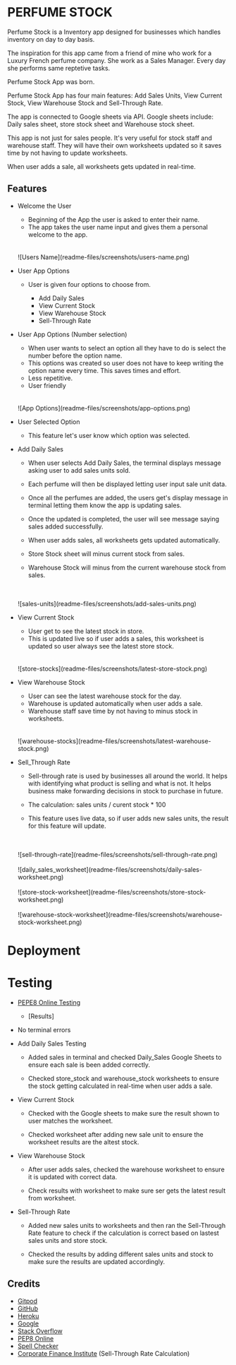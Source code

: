 # PERFUME STOCK

Perfume Stock is a Inventory app designed for businesses which handles inventory on day to day basis. 

The inspiration for this app came from a friend of mine who work for a Luxury French perfume company. She work as a Sales Manager. Every day she performs same reptetive tasks. 

Perfume Stock App was born. 

Perfume Stock App has four main features: Add Sales Units, View Current Stock, View Warehouse Stock and Sell-Through Rate.

The app is connected to Google sheets via API. Google sheets include: Daily sales sheet, store stock sheet and Warehouse stock sheet.

This app is not just for sales people. It's very useful for stock staff and warehouse staff. They will have their own worksheets updated so it saves time by not having to update worksheets.

When user adds a sale, all worksheets gets updated in real-time.

## Features

* Welcome the User

    * Beginning of the App the user is asked to enter their name.
    * The app takes the user name input and gives them a personal welcome to the app.
    <br/>
    <br/>
    ![Users Name](readme-files/screenshots/users-name.png)

* User App Options

    * User is given four options to choose from.
        
        * Add Daily Sales
        * View Current Stock
        * View Warehouse Stock
        * Sell-Through Rate

* User App Options (Number selection)

    * When user wants to select an option all they have to do is select the number before the option name.
    * This options was created so user does not have to keep writing the option name every time. This saves times and effort.
    * Less repetitive.
    * User friendly
    <br/>
    <br/>
    ![App Options](readme-files/screenshots/app-options.png)

* User Selected Option

    * This feature let's user know which option was selected.

* Add Daily Sales

    * When user selects Add Daily Sales, the terminal displays message asking user to add sales units sold.

    * Each perfume will then be displayed letting user input sale unit data.

    * Once all the perfumes are added, the users get's display message in terminal letting them know the app is updating sales.

    * Once the updated is completed, the user will see message saying sales added successfully.

    * When user adds sales, all worksheets gets updated automatically.

    * Store Stock sheet will minus current stock from sales.

    * Warehouse Stock will minus from the current warehouse stock from sales.
    <br/>
    <br/>
    ![sales-units](readme-files/screenshots/add-sales-units.png)

* View Current Stock

    * User get to see the latest stock in store.
    * This is updated live so if user adds a sales, this worksheet is updated so user always see the latest store stock.
    <br/>
    <br/>
    ![store-stocks](readme-files/screenshots/latest-store-stock.png)

* View Warehouse Stock

    * User can see the latest warehouse stock for the day.
    * Warehouse is updated automatically when user adds a sale. 
    * Warehouse staff save time by not having to minus stock in worksheets.
    <br/>
    <br/>
    ![warehouse-stocks](readme-files/screenshots/latest-warehouse-stock.png)

* Sell_Through Rate

    * Sell-through rate is used by businesses all around the world. It helps with identifying what product is selling and what is not. It helps business make forwarding decisions in stock to purchase in future. 

    * The calculation: sales units / curent stock * 100

    * This feature uses live data, so if user adds new sales units, the result for this feature will update.
    <br/>
    <br/>
    ![sell-through-rate](readme-files/screenshots/sell-through-rate.png)
    <br/>
    <br/>
    ![daily_sales_worksheet](readme-files/screenshots/daily-sales-worksheet.png)
    <br/>
    <br/>
    ![store-stock-worksheet](readme-files/screenshots/store-stock-worksheet.png)
    <br/>
    <br/>
    ![warehouse-stock-worksheet](readme-files/screenshots/warehouse-stock-worksheet.png)


# Deployment

# Testing

* [PEPE8 Online Testing](http://pep8online.com/)
    
    * [Results]

* No terminal errors

* Add Daily Sales Testing

    * Added sales in terminal and checked Daily_Sales Google Sheets to ensure each sale is been added correctly.

    * Checked store_stock and warehouse_stock worksheets to ensure the stock getting calculated in real-time when user adds a sale.

* View Current Stock

    * Checked with the Google sheets to make sure the result shown to user matches the worksheet.

    * Checked worksheet after adding new sale unit to ensure the worksheet results are the altest stock.

* View Warehouse Stock

    * After user adds sales, checked the warehouse worksheet to ensure it is updated with correct data.

    * Check results with worksheet to make sure ser gets the latest result from worksheet.

* Sell-Through Rate

    * Added new sales units to worksheets and then ran the Sell-Through Rate feature to check if the calculation is correct based on lastest sales units and store stock.

    * Checked the results by adding different sales units and stock to make sure the results are updated accordingly.

## Credits

* [Gitpod](https://www.gitpod.io/)
* [GitHub](https://www.gitpod.io/)
* [Heroku](https://www.gitpod.io/)
* [Google](https://www.google.com/)
* [Stack Overflow](https://stackoverflow.com/)
* [PEP8 Online](http://pep8online.com/)
* [Spell Checker](https://www.internetmarketingninjas.com/online-spell-checker.php)
* [Corporate Finance Institute](https://corporatefinanceinstitute.com/resources/knowledge/ecommerce-saas/sell-through-rate/) (Sell-Through Rate Calculation)

